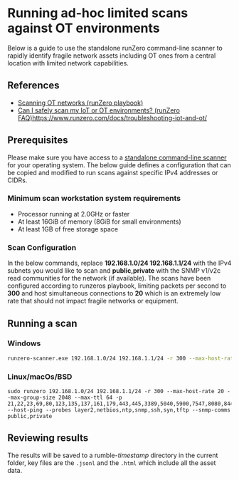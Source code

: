 # Running ad-hoc limited scans against OT environments

Below is a guide to use the standalone runZero command-line scanner to rapidly identify fragile network assets including OT ones from a central location with limited network capabilities.

## References
- [Scanning OT networks (runZero playbook)](https://www.runzero.com/docs/playbooks/scanning-ot-networks/)
- [Can I safely scan my IoT or OT environments? (runZero FAQ)](https://www.runzero.com/docs/troubleshooting-iot-and-ot/)https://www.runzero.com/docs/troubleshooting-iot-and-ot/

## Prerequisites

Please make sure you have access to a [standalone command-line scanner](https://www.runzero.com/docs/using-the-scanner/) for your operating system. The below guide defines a configuration that can be copied and modified to run scans against specific IPv4 addresses or CIDRs.

### Minimum scan workstation system requirements
- Processor running at 2.0GHz or faster
- At least 16GiB of memory (8GiB for small environments)
- At least 1GB of free storage space

### Scan Configuration

In the below commands, replace **192.168.1.0/24 192.168.1.1/24** with the IPv4 subnets you would like to scan and **public,private** with the SNMP v1/v2c read communities for the network (if available). The scans have been configured according to runzeros playbook, limiting packets per second to **300** and host simultaneous connections to **20** which is an extremely low rate that should not impact fragile networks or equipment.

## Running a scan

### Windows
```bash
runzero-scanner.exe 192.168.1.0/24 192.168.1.1/24 -r 300 --max-host-rate 20 --max-group-size 2048 --max-ttl 64 -p 21,22,23,69,80,123,135,137,161,179,443,445,3389,5040,5900,7547,8080,8443,62078,65535 --host-ping --probes layer2,netbios,ntp,snmp,ssh,syn,tftp --snmp-comms public,private
```

### Linux/macOs/BSD
```
sudo runzero 192.168.1.0/24 192.168.1.1/24 -r 300 --max-host-rate 20 --max-group-size 2048 --max-ttl 64 -p 21,22,23,69,80,123,135,137,161,179,443,445,3389,5040,5900,7547,8080,8443,62078,65535 --host-ping --probes layer2,netbios,ntp,snmp,ssh,syn,tftp --snmp-comms public,private
```

## Reviewing results

The results will be saved to a rumble-*timestamp* directory in the current folder, key files are the `.jsonl` and the `.html` which include all the asset data.
